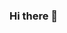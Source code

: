 ### Hi there 👋

<!--
**MachoRockstar/MachoRockstar** is a ✨ _special_ ✨ repository because its `README.md` (this file) appears on your GitHub profile.

Meu nome é Emmyly
Eu estudo do cólegio Carlos Zewe Coimbra
Minha linguagem de proramação favorita é o p5.js
Idioma: português BR
E-mail para contato: emmyly.moura@escola.pr.gov.br
